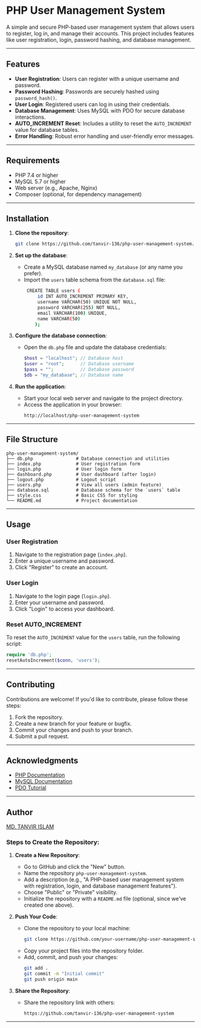 # PHP User Management System

A simple and secure PHP-based user management system that allows users to register, log in, and manage their accounts. This project includes features like user registration, login, password hashing, and database management.

---

## Features

- **User Registration**: Users can register with a unique username and password.
- **Password Hashing**: Passwords are securely hashed using `password_hash()`.
- **User Login**: Registered users can log in using their credentials.
- **Database Management**: Uses MySQL with PDO for secure database interactions.
- **AUTO_INCREMENT Reset**: Includes a utility to reset the `AUTO_INCREMENT` value for database tables.
- **Error Handling**: Robust error handling and user-friendly error messages.

---

## Requirements

- PHP 7.4 or higher
- MySQL 5.7 or higher
- Web server (e.g., Apache, Nginx)
- Composer (optional, for dependency management)

---

## Installation

1. **Clone the repository**:
   ```bash
   git clone https://github.com/tanvir-136/php-user-management-system.git

2. **Set up the database**:
   - Create a MySQL database named `my_database` (or any name you prefer).
   - Import the `users` table schema from the `database.sql` file:
     ```bash
      CREATE TABLE users (
          id INT AUTO_INCREMENT PRIMARY KEY,
          username VARCHAR(50) UNIQUE NOT NULL,
          password VARCHAR(255) NOT NULL,
          email VARCHAR(100) UNIQUE,
          name VARCHAR(50)
         );
     ```

3. **Configure the database connection**:
   - Open the `db.php` file and update the database credentials:
     ```php
     $host = "localhost"; // Database host
     $user = "root";      // Database username
     $pass = "";          // Database password
     $db = "my_database"; // Database name
     ```

4. **Run the application**:
   - Start your local web server and navigate to the project directory.
   - Access the application in your browser:
     ```
     http://localhost/php-user-management-system
     ```

---

## File Structure

```
php-user-management-system/
├── db.php                # Database connection and utilities
├── index.php             # User registration form
├── login.php             # User login form
├── dashboard.php         # User dashboard (after login)
├── logout.php            # Logout script
├── users.php             # View all users (admin feature)
├── database.sql          # Database schema for the `users` table
├── style.css             # Basic CSS for styling
└── README.md             # Project documentation
```

---

## Usage

### User Registration
1. Navigate to the registration page (`index.php`).
2. Enter a unique username and password.
3. Click "Register" to create an account.

### User Login
1. Navigate to the login page (`login.php`).
2. Enter your username and password.
3. Click "Login" to access your dashboard.

### Reset AUTO_INCREMENT
To reset the `AUTO_INCREMENT` value for the `users` table, run the following script:
```php
require 'db.php';
resetAutoIncrement($conn, 'users');
```

---

## Contributing

Contributions are welcome! If you'd like to contribute, please follow these steps:

1. Fork the repository.
2. Create a new branch for your feature or bugfix.
3. Commit your changes and push to your branch.
4. Submit a pull request.

---

## Acknowledgments

- [PHP Documentation](https://www.php.net/docs.php)
- [MySQL Documentation](https://dev.mysql.com/doc/)
- [PDO Tutorial](https://www.php.net/manual/en/book.pdo.php)

---

## Author

[MD. TANVIR ISLAM](https://github.com/tanvir-136)


### Steps to Create the Repository:
1. **Create a New Repository**:
   - Go to GitHub and click the "New" button.
   - Name the repository `php-user-management-system`.
   - Add a description (e.g., "A PHP-based user management system with registration, login, and database management features").
   - Choose "Public" or "Private" visibility.
   - Initialize the repository with a `README.md` file (optional, since we’ve created one above).

2. **Push Your Code**:
   - Clone the repository to your local machine:
     ```bash
     git clone https://github.com/your-username/php-user-management-system.git
     ```
   - Copy your project files into the repository folder.
   - Add, commit, and push your changes:
     ```bash
     git add .
     git commit -m "Initial commit"
     git push origin main
     ```

3. **Share the Repository**:
   - Share the repository link with others:
     ```
     https://github.com/tanvir-136/php-user-management-system
     ```

---
